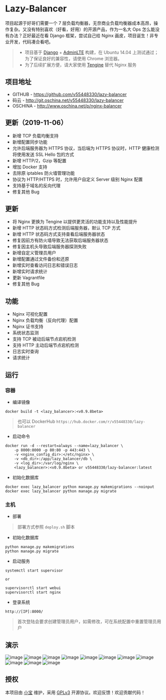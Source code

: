 # Lazy-Balancer


项目起源于好哥们需要一个 7 层负载均衡器，无奈商业负载均衡器成本高昂，操作复杂。又没有特别喜欢（好看，好用）的开源产品，作为一名大 Ops 怎么能没有办法？正好最近在看 Django 框架，尝试自己给 Nginx 画皮，项目诞生！非专业开发，代码凑合看吧。

> * 项目基于 [Django](https://www.djangoproject.com/) + [AdminLTE](https://www.almsaeedstudio.com/) 构建，在 Ubuntu 14.04 上测试通过；为了保证良好的兼容性，请使用 Chrome 浏览器。
> * 为了后续扩展方便，请大家使用 [Tengine](http://tengine.taobao.org/) 替代 Nginx 服务

## 项目地址
- GITHUB - https://github.com/v55448330/lazy-balancer
- 码云 - http://git.oschina.net/v55448330/lazy-balancer
- OSCHINA - http://www.oschina.net/p/nginx-balancer

## 更新（2019-11-06）
* 新增 TCP 负载均衡支持
* 新增配置同步功能
* 允许后端服务器为 HTTPS 协议，当后端为 HTTPS 协议时，HTTP 健康检测将使用发送 SSL Hello 包的方式
* 新增 HTTP/2，Gzip 等配置
* 增加 Docker 支持
* 去除原 iptables 防火墙管理功能
* 协议为 HTTP/HTTPS 时，允许用户自定义 Server 级别 Nginx 配置
* 支持基于域名的反向代理
* 修复其他 Bug

## 更新
* 将 Nginx 更换为 Tengine 以提供更灵活的功能支持以及性能提升
* 新增 HTTP 状态码方式检测后端服务器，默认 TCP 方式
* 新增 HTTP 状态码方式支持查看后端服务器状态
* 修复因前方有防火墙导致无法获取后端服务器状态
* 修复因主机头导致后端服务器探测失败
* 新增自定义管理员用户
* 新增配置通过文件备份和还原
* 新增实时查看访问日志和错误日志
* 新增实时请求统计
* 更新 Vagrantfile
* 修复其他 Bug

## 功能
* Nginx 可视化配置
* Nginx 负载均衡（反向代理）配置
* Nginx 证书支持
* 系统状态监测
* 支持 TCP 被动后端节点宕机检测
* 支持 HTTP 主动后端节点宕机检测
* 日志实时查询
* 请求统计

## 运行
### 容器
* 编译镜像
```
docker build -t <lazy_balancer>:<v0.9.8beta>
```
> 也可以 DockerHub `https://hub.docker.com/r/v55448330/lazy-balancer`

* 启动命令
```
docker run -d --restart=always --name=lazy_balancer \
    -p 8000:8000 -p 80:80 -p 443:443 \
    -v <nginx_config_dir>:</etc/nginx> \
    -v <db_dir>:/app/lazy_balancer/db \
    -v <log_dir>:/var/log/nginx \
    <lazy_balancer>:<v0.9.8beta> or v55448330/lazy-balancer:latest
```
* 初始化数据库
```
docker exec lazy_balancer python manage.py makemigrations --noinput
docker exec lazy_balancer python manage.py migrate
```
### 主机
* 部署

> 部署方式参照 `deploy.sh` 脚本

* 初始化数据库
```
python manage.py makemigrations  
python manage.py migrate  
```
* 启动服务
```
systemctl start supervisor

or

supervisorctl start webui
supervisorctl start nginx
```
* 登录系统
```
http://[IP]:8000/  
```
> 首次登陆会要求创建管理员用户，如需修改，可在系统配置中重置管理员用户

## 演示
![image](readme_img/1.jpg)
![image](readme_img/2.jpg)
![image](readme_img/3.jpg)
![image](readme_img/4.jpg)
![image](readme_img/5.jpg)
![image](readme_img/6.jpg)
![image](readme_img/7.jpg)
![image](readme_img/8.jpg)
![image](readme_img/9.jpg)
![image](readme_img/10.jpg)
![image](readme_img/11.jpg)

## 授权
本项目由 [小宝](http://www.ichegg.org) 维护，采用 [GPLv3](http://www.gnu.org/licenses/gpl-3.0.html) 开源协议。欢迎反馈！欢迎贡献代码！
